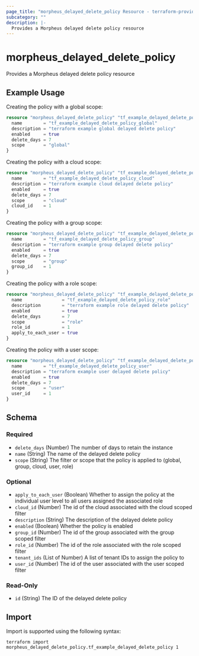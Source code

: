 ```yaml
---
page_title: "morpheus_delayed_delete_policy Resource - terraform-provider-morpheus"
subcategory: ""
description: |-
  Provides a Morpheus delayed delete policy resource
---
```


# morpheus_delayed_delete_policy

Provides a Morpheus delayed delete policy resource

## Example Usage

Creating the policy with a global scope:

```terraform
resource "morpheus_delayed_delete_policy" "tf_example_delayed_delete_policy_global" {
  name        = "tf_example_delayed_delete_policy_global"
  description = "terraform example global delayed delete policy"
  enabled     = true
  delete_days = 7
  scope       = "global"
}
```

Creating the policy with a cloud scope:

```terraform
resource "morpheus_delayed_delete_policy" "tf_example_delayed_delete_policy_cloud" {
  name        = "tf_example_delayed_delete_policy_cloud"
  description = "terraform example cloud delayed delete policy"
  enabled     = true
  delete_days = 7
  scope       = "cloud"
  cloud_id    = 1
}
```

Creating the policy with a group scope:

```terraform
resource "morpheus_delayed_delete_policy" "tf_example_delayed_delete_policy_group" {
  name        = "tf_example_delayed_delete_policy_group"
  description = "terraform example group delayed delete policy"
  enabled     = true
  delete_days = 7
  scope       = "group"
  group_id    = 1
}
```

Creating the policy with a role scope:

```terraform
resource "morpheus_delayed_delete_policy" "tf_example_delayed_delete_policy_role" {
  name               = "tf_example_delayed_delete_policy_role"
  description        = "terraform example role delayed delete policy"
  enabled            = true
  delete_days        = 7
  scope              = "role"
  role_id            = 1
  apply_to_each_user = true
}
```

Creating the policy with a user scope:

```terraform
resource "morpheus_delayed_delete_policy" "tf_example_delayed_delete_policy_user" {
  name        = "tf_example_delayed_delete_policy_user"
  description = "terraform example user delayed delete policy"
  enabled     = true
  delete_days = 7
  scope       = "user"
  user_id     = 1
}
```

<!-- schema generated by tfplugindocs -->
## Schema

### Required

- `delete_days` (Number) The number of days to retain the instance
- `name` (String) The name of the delayed delete policy
- `scope` (String) The filter or scope that the policy is applied to (global, group, cloud, user, role)

### Optional

- `apply_to_each_user` (Boolean) Whether to assign the policy at the individual user level to all users assigned the associated role
- `cloud_id` (Number) The id of the cloud associated with the cloud scoped filter
- `description` (String) The description of the delayed delete policy
- `enabled` (Boolean) Whether the policy is enabled
- `group_id` (Number) The id of the group associated with the group scoped filter
- `role_id` (Number) The id of the role associated with the role scoped filter
- `tenant_ids` (List of Number) A list of tenant IDs to assign the policy to
- `user_id` (Number) The id of the user associated with the user scoped filter

### Read-Only

- `id` (String) The ID of the delayed delete policy

## Import

Import is supported using the following syntax:

```shell
terraform import morpheus_delayed_delete_policy.tf_example_delayed_delete_policy 1
```
